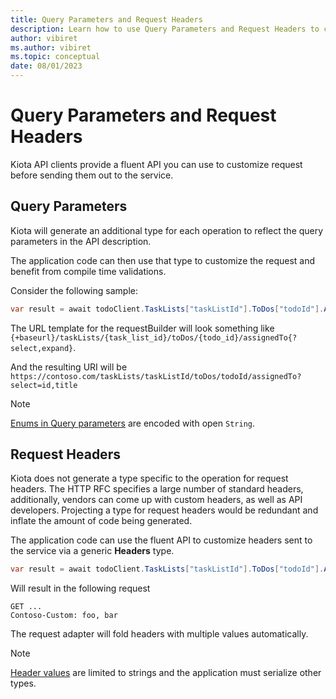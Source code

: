 ```yaml
---
title: Query Parameters and Request Headers
description: Learn how to use Query Parameters and Request Headers to customize API calls.
author: vibiret
ms.author: vibiret
ms.topic: conceptual
date: 08/01/2023
---
```


# Query Parameters and Request Headers

Kiota API clients provide a fluent API you can use to customize request before sending them out to the service.

## Query Parameters

Kiota will generate an additional type for each operation to reflect the query parameters in the API description.

The application code can then use that type to customize the request and benefit from compile time validations.

Consider the following sample:

```csharp
var result = await todoClient.TaskLists["taskListId"].ToDos["todoId"].AssignedTo.GetAsync(x => x.QueryParameters.Select = new string[] { "id", "title" });
```

The URL template for the requestBuilder will look something like `{+baseurl}/taskLists/{task_list_id}/toDos/{todo_id}/assignedTo{?select,expand}`.

And the resulting URI will be `https://contoso.com/taskLists/taskListId/toDos/todoId/assignedTo?select=id,title`

> [!NOTE]
> [Enums in Query parameters](https://github.com/microsoft/kiota/issues/2306) are encoded with open `String`.

## Request Headers

Kiota does not generate a type specific to the operation for request headers. The HTTP RFC specifies a large number of standard headers, additionally, vendors can come up with custom headers, as well as API developers. Projecting a type for request headers would be redundant and inflate the amount of code being generated.

The application code can use the fluent API to customize headers sent to the service via a generic **Headers** type.

```csharp
var result = await todoClient.TaskLists["taskListId"].ToDos["todoId"].AssignedTo.GetAsync(x => x.Headers.Add("Contoso-custom", "foo", "bar"));
```

Will result in the following request

```http
GET ...
Contoso-Custom: foo, bar
```

The request adapter will fold headers with multiple values automatically.

> [!NOTE]
> [Header values](https://github.com/microsoft/kiota/issues/2428) are limited to strings and the application must serialize other types.
